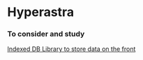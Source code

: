 # Hyperastra

### To consider and study

[Indexed DB Library to store data on the front](https://www.npmjs.com/package/idb)
